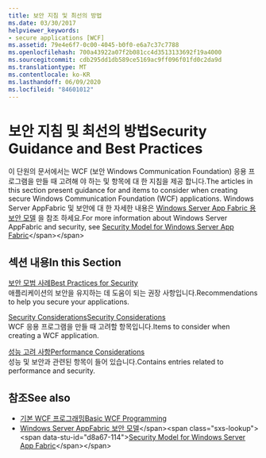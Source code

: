 ```yaml
---
title: 보안 지침 및 최선의 방법
ms.date: 03/30/2017
helpviewer_keywords:
- secure applications [WCF]
ms.assetid: 79e4e6f7-0c00-4045-b0f0-e6a7c37c7788
ms.openlocfilehash: 700a43922a07f2b081cc4d3513133692f19a4000
ms.sourcegitcommit: cdb295dd1db589ce5169ac9ff096f01fd0c2da9d
ms.translationtype: MT
ms.contentlocale: ko-KR
ms.lasthandoff: 06/09/2020
ms.locfileid: "84601012"
---
```

# <a name="security-guidance-and-best-practices"></a><span data-ttu-id="d8a67-102">보안 지침 및 최선의 방법</span><span class="sxs-lookup"><span data-stu-id="d8a67-102">Security Guidance and Best Practices</span></span>

<span data-ttu-id="d8a67-103">이 단원의 문서에서는 WCF (보안 Windows Communication Foundation) 응용 프로그램을 만들 때 고려해 야 하는 및 항목에 대 한 지침을 제공 합니다.</span><span class="sxs-lookup"><span data-stu-id="d8a67-103">The articles in this section present guidance for and items to consider when creating secure Windows Communication Foundation (WCF) applications.</span></span> <span data-ttu-id="d8a67-104">Windows Server AppFabric 및 보안에 대 한 자세한 내용은 [Windows Server App Fabric 용 보안 모델](https://docs.microsoft.com/previous-versions/appfabric/ee677202(v=azure.10)) 을 참조 하세요.</span><span class="sxs-lookup"><span data-stu-id="d8a67-104">For more information about Windows Server AppFabric and security, see [Security Model for Windows Server App Fabric](https://docs.microsoft.com/previous-versions/appfabric/ee677202(v=azure.10))</span></span>  
  
## <a name="in-this-section"></a><span data-ttu-id="d8a67-105">섹션 내용</span><span class="sxs-lookup"><span data-stu-id="d8a67-105">In this Section</span></span>  
 [<span data-ttu-id="d8a67-106">보안 모범 사례</span><span class="sxs-lookup"><span data-stu-id="d8a67-106">Best Practices for Security</span></span>](best-practices-for-security-in-wcf.md)  
 <span data-ttu-id="d8a67-107">애플리케이션의 보안을 유지하는 데 도움이 되는 권장 사항입니다.</span><span class="sxs-lookup"><span data-stu-id="d8a67-107">Recommendations to help you secure your applications.</span></span>  
  
 [<span data-ttu-id="d8a67-108">Security Considerations</span><span class="sxs-lookup"><span data-stu-id="d8a67-108">Security Considerations</span></span>](security-considerations-in-wcf.md)  
 <span data-ttu-id="d8a67-109">WCF 응용 프로그램을 만들 때 고려할 항목입니다.</span><span class="sxs-lookup"><span data-stu-id="d8a67-109">Items to consider when creating a WCF application.</span></span>  
  
 [<span data-ttu-id="d8a67-110">성능 고려 사항</span><span class="sxs-lookup"><span data-stu-id="d8a67-110">Performance Considerations</span></span>](performance-considerations.md)  
 <span data-ttu-id="d8a67-111">성능 및 보안과 관련된 항목이 들어 있습니다.</span><span class="sxs-lookup"><span data-stu-id="d8a67-111">Contains entries related to performance and security.</span></span>  
  
## <a name="see-also"></a><span data-ttu-id="d8a67-112">참조</span><span class="sxs-lookup"><span data-stu-id="d8a67-112">See also</span></span>

- [<span data-ttu-id="d8a67-113">기본 WCF 프로그래밍</span><span class="sxs-lookup"><span data-stu-id="d8a67-113">Basic WCF Programming</span></span>](../basic-wcf-programming.md)
- <span data-ttu-id="d8a67-114">[Windows Server AppFabric 보안 모델](https://docs.microsoft.com/previous-versions/appfabric/ee677202(v=azure.10))</span><span class="sxs-lookup"><span data-stu-id="d8a67-114">[Security Model for Windows Server App Fabric](https://docs.microsoft.com/previous-versions/appfabric/ee677202(v=azure.10))</span></span>

